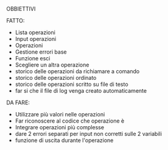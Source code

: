 OBBIETTIVI

FATTO:
- Lista operazioni
- Input operazioni
- Operazioni
- Gestione errori base
- Funzione esci
- Scegliere un altra operazione
- storico delle operazioni da richiamare a comando
- storico delle operazioni ordinato
- storico delle operazioni scritto su file di testo
- far si che il file di log venga creato automaticamente

DA FARE:
- Utilizzare più valori nelle operazioni
- Far riconoscere al codice che operazione è
- Integrare operazioni più complesse
- dare 2 errori separati per input non corretti sulle 2 variabili
- funzione di uscita durante l'operazione